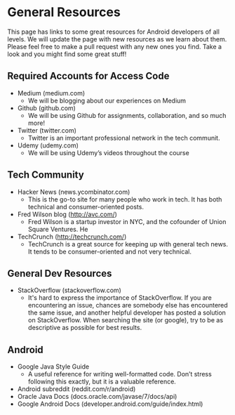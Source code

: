 # General Resources

This page has links to some great resources for Android developers of all levels. We will update the page with new resources as we learn about them. Please feel free to make a pull request with any new ones you find. Take a look and you might find some great stuff!

## Required Accounts for Access Code

* Medium (medium.com)
  * We will be blogging about our experiences on Medium
* Github (github.com)
  * We will be using Github for assignments, collaboration, and so much more!
* Twitter (twitter.com)
  * Twitter is an important professional network in the tech communit. 
* Udemy (udemy.com)
  * We will be using Udemy’s videos throughout the course

## Tech Community

* Hacker News (news.ycombinator.com)
  * This is the go-to site for many people who work in tech. It has both technical and consumer-oriented posts. 
* Fred Wilson blog (http://avc.com/)
  * Fred Wilson is a startup investor in NYC, and the cofounder of Union Square Ventures. He
* TechCrunch (http://techcrunch.com/)
  * TechCrunch is a great source for keeping up with general tech news. It tends to be consumer-oriented and not very technical. 

## General Dev Resources

* StackOverflow (stackoverflow.com)
  * It's hard to express the importance of StackOverflow. If you are encountering an issue, chances are somebody else has encountered the same issue, and another helpful developer has posted a solution on StackOverflow. When searching the site (or google), try to be as descriptive as possible for best results.  

## Android

* Google Java Style Guide
  * A useful reference for writing well-formatted code. Don’t stress following this exactly, but it is a valuable reference. 
* Android subreddit (reddit.com/r/android)
* Oracle Java Docs (docs.oracle.com/javase/7/docs/api)
* Google Android Docs (developer.android.com/guide/index.html)

